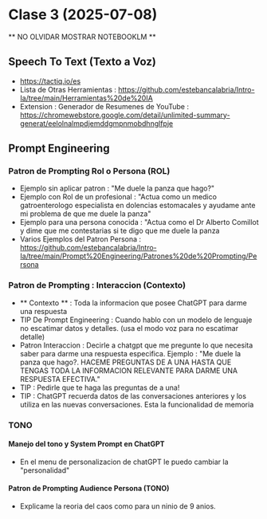 # Clase 3 (2025-07-08)

** NO OLVIDAR MOSTRAR NOTEBOOKLM **

## Speech To Text (Texto a Voz)
* https://tactiq.io/es
* Lista de Otras Herramientas : https://github.com/estebancalabria/Intro-Ia/tree/main/Herramientas%20de%20IA
* Extension : Generador de Resumenes de YouTube : https://chromewebstore.google.com/detail/unlimited-summary-generat/eelolnalmpdjemddgmpnmobdhnglfpje

## Prompt Engineering

### Patron de Prompting Rol o Persona (ROL)

* Ejemplo sin aplicar patron : "Me duele la panza que hago?"
* Ejemplo con Rol de un profesional : "Actua como un medico gatroenterologo especialista en dolencias estomacales y ayudame ante mi problema de que me duele la panza"
* Ejemplo para una persona conocida : "Actua como el Dr Alberto Comillot y dime que me contestarias si te digo que me duele la panza
* Varios Ejemplos del Patron Persona : https://github.com/estebancalabria/Intro-Ia/tree/main/Prompt%20Engineering/Patrones%20de%20Prompting/Persona

### Patron de Prompting : Interaccion (Contexto)

* ** Contexto ** : Toda la informacion que posee ChatGPT para darme una respuesta
* TIP De Prompt Engineering : Cuando hablo con un modelo de lenguaje no escatimar datos y detalles. (usa el modo voz para no escatimar detalle)
* Patron Interaccion : Decirle a chatgpt que me pregunte lo que necesita saber para darme una respuesta especifica. Ejemplo : "Me duele la panza que hago?. HACEME PREGUNTAS DE A UNA HASTA QUE TENGAS TODA LA INFORMACION RELEVANTE PARA DARME UNA RESPUESTA EFECTIVA."
* TIP : Pedirle que te haga las preguntas de a una!
* TIP : ChatGPT recuerda datos de las conversaciones anteriores y los utiliza en las nuevas conversaciones. Esta la funcionalidad de memoria

### TONO

#### Manejo del tono y System Prompt en ChatGPT
* En el menu de personalizacion de chatGPT le puedo cambiar la "personalidad"

#### Patron de Prompting Audience Persona (TONO)
* Explicame la reoria del caos como para un ninio de 9 anios.

